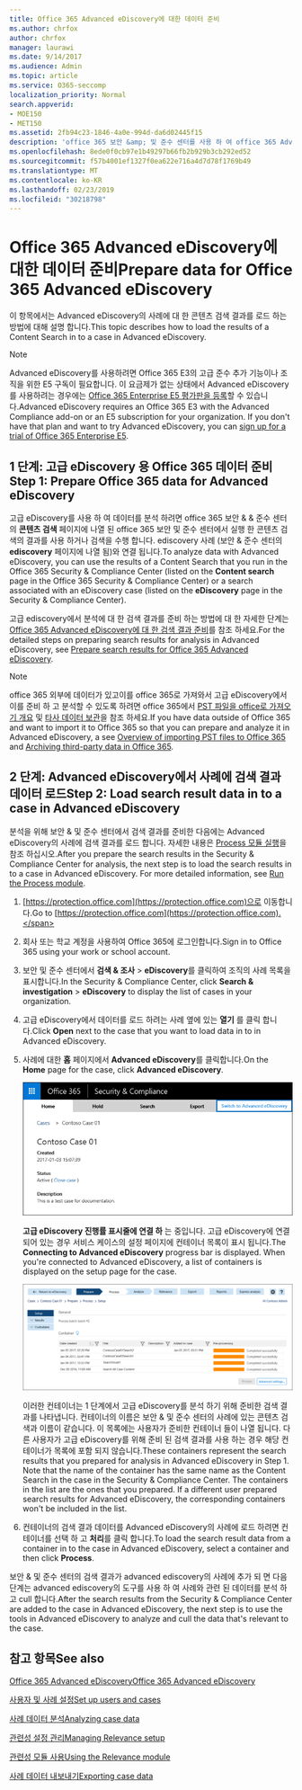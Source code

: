 ```yaml
---
title: Office 365 Advanced eDiscovery에 대한 데이터 준비
ms.author: chrfox
author: chrfox
manager: laurawi
ms.date: 9/14/2017
ms.audience: Admin
ms.topic: article
ms.service: O365-seccomp
localization_priority: Normal
search.appverid:
- MOE150
- MET150
ms.assetid: 2fb94c23-1846-4a0e-994d-da6d02445f15
description: 'office 365 보안 &amp; 및 준수 센터를 사용 하 여 office 365 Advanced eDiscovery로 analysis for office 365 데이터를 준비 하는 방법을 알아봅니다. '
ms.openlocfilehash: 8ede0f0cb97e1b49297b66fb2b929b3cb292ed52
ms.sourcegitcommit: f57b4001ef1327f0ea622e716a4d7d78f1769b49
ms.translationtype: MT
ms.contentlocale: ko-KR
ms.lasthandoff: 02/23/2019
ms.locfileid: "30218798"
---
```

# <a name="prepare-data-for-office-365-advanced-ediscovery"></a><span data-ttu-id="127c7-103">Office 365 Advanced eDiscovery에 대한 데이터 준비</span><span class="sxs-lookup"><span data-stu-id="127c7-103">Prepare data for Office 365 Advanced eDiscovery</span></span>

<span data-ttu-id="127c7-104">이 항목에서는 Advanced eDiscovery의 사례에 대 한 콘텐츠 검색 결과를 로드 하는 방법에 대해 설명 합니다.</span><span class="sxs-lookup"><span data-stu-id="127c7-104">This topic describes how to load the results of a Content Search in to a case in Advanced eDiscovery.</span></span> 
  
> [!NOTE]
> <span data-ttu-id="127c7-p101">Advanced eDiscovery를 사용하려면 Office 365 E3의 고급 준수 추가 기능이나 조직을 위한 E5 구독이 필요합니다. 이 요금제가 없는 상태에서 Advanced eDiscovery를 사용하려는 경우에는 [Office 365 Enterprise E5 평가판을 등록](https://go.microsoft.com/fwlink/p/?LinkID=698279)할 수 있습니다.</span><span class="sxs-lookup"><span data-stu-id="127c7-p101">Advanced eDiscovery requires an Office 365 E3 with the Advanced Compliance add-on or an E5 subscription for your organization. If you don't have that plan and want to try Advanced eDiscovery, you can [sign up for a trial of Office 365 Enterprise E5](https://go.microsoft.com/fwlink/p/?LinkID=698279).</span></span> 
  
## <a name="step-1-prepare-office-365-data-for-advanced-ediscovery"></a><span data-ttu-id="127c7-107">1 단계: 고급 eDiscovery 용 Office 365 데이터 준비</span><span class="sxs-lookup"><span data-stu-id="127c7-107">Step 1: Prepare Office 365 data for Advanced eDiscovery</span></span>

<span data-ttu-id="127c7-108">고급 eDiscovery를 사용 하 여 데이터를 분석 하려면 office 365 보안 &amp; &amp; 준수 센터의 **콘텐츠 검색** 페이지에 나열 된 office 365 보안 및 준수 센터에서 실행 한 콘텐츠 검색의 결과를 사용 하거나 검색을 수행 합니다. ediscovery 사례 (보안 &amp; 준수 센터의 **ediscovery** 페이지에 나열 됨)와 연결 됩니다.</span><span class="sxs-lookup"><span data-stu-id="127c7-108">To analyze data with Advanced eDiscovery, you can use the results of a Content Search that you run in the Office 365 Security &amp; Compliance Center (listed on the **Content search** page in the Office 365 Security &amp; Compliance Center) or a search associated with an eDiscovery case (listed on the **eDiscovery** page in the Security &amp; Compliance Center).</span></span> 
  
<span data-ttu-id="127c7-109">고급 ediscovery에서 분석에 대 한 검색 결과를 준비 하는 방법에 대 한 자세한 단계는 [Office 365 Advanced eDiscovery에 대 한 검색 결과 준비](prepare-search-results-for-advanced-ediscovery.md)를 참조 하세요.</span><span class="sxs-lookup"><span data-stu-id="127c7-109">For the detailed steps on preparing search results for analysis in Advanced eDiscovery, see [Prepare search results for Office 365 Advanced eDiscovery](prepare-search-results-for-advanced-ediscovery.md).</span></span>
  
> [!NOTE]
> <span data-ttu-id="127c7-110">office 365 외부에 데이터가 있고이를 office 365로 가져와서 고급 eDiscovery에서이를 준비 하 고 분석할 수 있도록 하려면 office 365에서 [PST 파일을 office로 가져오기 개요](https://support.office.com/article/ba688e0a-0fcb-4bd7-8e57-2b669564ea84) 및 [타사 데이터 보관](https://go.microsoft.com/fwlink/p/?linkid=716918)을 참조 하세요.</span><span class="sxs-lookup"><span data-stu-id="127c7-110">If you have data outside of Office 365 and want to import it to Office 365 so that you can prepare and analyze it in Advanced eDiscovery, a see [Overview of importing PST files to Office 365](https://support.office.com/article/ba688e0a-0fcb-4bd7-8e57-2b669564ea84) and [Archiving third-party data in Office 365](https://go.microsoft.com/fwlink/p/?linkid=716918).</span></span> 
  
## <a name="step-2-load-search-result-data-in-to-a-case-in-advanced-ediscovery"></a><span data-ttu-id="127c7-111">2 단계: Advanced eDiscovery에서 사례에 검색 결과 데이터 로드</span><span class="sxs-lookup"><span data-stu-id="127c7-111">Step 2: Load search result data in to a case in Advanced eDiscovery</span></span>

<span data-ttu-id="127c7-p102">분석을 위해 보안 &amp; 및 준수 센터에서 검색 결과를 준비한 다음에는 Advanced eDiscovery의 사례에 검색 결과를 로드 합니다. 자세한 내용은 [Process 모듈 실행](run-the-process-module-in-advanced-ediscovery.md)을 참조 하십시오.</span><span class="sxs-lookup"><span data-stu-id="127c7-p102">After you prepare the search results in the Security &amp; Compliance Center for analysis, the next step is to load the search results in to a case in Advanced eDiscovery. For more detailed information, see [Run the Process module](run-the-process-module-in-advanced-ediscovery.md).</span></span>
  
1. <span data-ttu-id="127c7-114">[https://protection.office.com](https://protection.office.com)으로 이동합니다.</span><span class="sxs-lookup"><span data-stu-id="127c7-114">Go to [https://protection.office.com](https://protection.office.com).</span></span>
    
2. <span data-ttu-id="127c7-115">회사 또는 학교 계정을 사용하여 Office 365에 로그인합니다.</span><span class="sxs-lookup"><span data-stu-id="127c7-115">Sign in to Office 365 using your work or school account.</span></span>
    
3. <span data-ttu-id="127c7-116">보안 및 준수 센터에서 **검색 &amp; 조사** \> **eDiscovery**를 클릭하여 조직의 사례 목록을 표시합니다.</span><span class="sxs-lookup"><span data-stu-id="127c7-116">In the Security &amp; Compliance Center, click **Search &amp; investigation** \> **eDiscovery** to display the list of cases in your organization.</span></span> 
    
4. <span data-ttu-id="127c7-117">고급 eDiscovery에서 데이터를 로드 하려는 사례 옆에 있는 **열기** 를 클릭 합니다.</span><span class="sxs-lookup"><span data-stu-id="127c7-117">Click **Open** next to the case that you want to load data in to in Advanced eDiscovery.</span></span> 
    
5. <span data-ttu-id="127c7-118">사례에 대한 **홈** 페이지에서 **Advanced eDiscovery**를 클릭합니다.</span><span class="sxs-lookup"><span data-stu-id="127c7-118">On the **Home** page for the case, click **Advanced eDiscovery**.</span></span> 
    
    ![advanced ediscovery로 전환을 클릭 하 여 advanced ediscovery의 케이스 열기](media/8e34ba23-62e3-4e68-a530-b6ece39b54be.png)
  
    <span data-ttu-id="127c7-p103">**고급 eDiscovery 진행률 표시줄에 연결 하** 는 중입니다. 고급 eDiscovery에 연결 되어 있는 경우 서비스 케이스의 설정 페이지에 컨테이너 목록이 표시 됩니다.</span><span class="sxs-lookup"><span data-stu-id="127c7-p103">The **Connecting to Advanced eDiscovery** progress bar is displayed. When you're connected to Advanced eDiscovery, a list of containers is displayed on the setup page for the case.</span></span> 
    
    ![이 사례는 Advanced eDiscovery에 표시 됩니다.](media/8036e152-70dc-4bb7-9379-61c1ed8326b4.png)
  
     <span data-ttu-id="127c7-p104">이러한 컨테이너는 1 단계에서 고급 eDiscovery를 분석 하기 위해 준비한 검색 결과를 나타냅니다. 컨테이너의 이름은 보안 &amp; 및 준수 센터의 사례에 있는 콘텐츠 검색과 이름이 같습니다. 이 목록에는 사용자가 준비한 컨테이너 들이 나열 됩니다. 다른 사용자가 고급 eDiscovery를 위해 준비 된 검색 결과를 사용 하는 경우 해당 컨테이너가 목록에 포함 되지 않습니다.</span><span class="sxs-lookup"><span data-stu-id="127c7-p104">These containers represent the search results that you prepared for analysis in Advanced eDiscovery in Step 1. Note that the name of the container has the same name as the Content Search in the case in the Security &amp; Compliance Center. The containers in the list are the ones that you prepared. If a different user prepared search results for Advanced eDiscovery, the corresponding containers won't be included in the list.</span></span> 
    
6. <span data-ttu-id="127c7-127">컨테이너의 검색 결과 데이터를 Advanced eDiscovery의 사례에 로드 하려면 컨테이너를 선택 하 고 **처리**를 클릭 합니다.</span><span class="sxs-lookup"><span data-stu-id="127c7-127">To load the search result data from a container in to the case in Advanced eDiscovery, select a container and then click **Process**.</span></span>
    
<span data-ttu-id="127c7-128">보안 &amp; 및 준수 센터의 검색 결과가 advanced ediscovery의 사례에 추가 되 면 다음 단계는 advanced ediscovery의 도구를 사용 하 여 사례와 관련 된 데이터를 분석 하 고 cull 합니다.</span><span class="sxs-lookup"><span data-stu-id="127c7-128">After the search results from the Security &amp; Compliance Center are added to the case in Advanced eDiscovery, the next step is to use the tools in Advanced eDiscovery to analyze and cull the data that's relevant to the case.</span></span> 
  
## <a name="see-also"></a><span data-ttu-id="127c7-129">참고 항목</span><span class="sxs-lookup"><span data-stu-id="127c7-129">See also</span></span>

[<span data-ttu-id="127c7-130">Office 365 Advanced eDiscovery</span><span class="sxs-lookup"><span data-stu-id="127c7-130">Office 365 Advanced eDiscovery</span></span>](office-365-advanced-ediscovery.md)
  
[<span data-ttu-id="127c7-131">사용자 및 사례 설정</span><span class="sxs-lookup"><span data-stu-id="127c7-131">Set up users and cases</span></span>](set-up-users-and-cases-in-advanced-ediscovery.md)
  
[<span data-ttu-id="127c7-132">사례 데이터 분석</span><span class="sxs-lookup"><span data-stu-id="127c7-132">Analyzing case data</span></span>](analyze-case-data-with-advanced-ediscovery.md)
  
[<span data-ttu-id="127c7-133">관련성 설정 관리</span><span class="sxs-lookup"><span data-stu-id="127c7-133">Managing Relevance setup</span></span>](manage-relevance-setup-in-advanced-ediscovery.md)
  
[<span data-ttu-id="127c7-134">관련성 모듈 사용</span><span class="sxs-lookup"><span data-stu-id="127c7-134">Using the Relevance module</span></span>](use-relevance-in-advanced-ediscovery.md)
  
[<span data-ttu-id="127c7-135">사례 데이터 내보내기</span><span class="sxs-lookup"><span data-stu-id="127c7-135">Exporting case data</span></span>](export-case-data-in-advanced-ediscovery.md)

